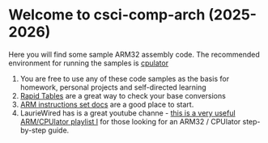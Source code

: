# Welcome to csci-comp-arch (2025-2026)

Here you will find some sample ARM32 assembly code. The recommended environment for running the samples is [cpulator](https://cpulator.01xz.net/?sys=arm)

1. You are free to use any of these code samples as the basis for homework, personal projects and self-directed learning
1. [Rapid Tables](https://www.rapidtables.com/convert/number/hex-to-decimal.html?x=96) are a great way to check your base conversions
1. [ARM instructions set docs](https://developer.arm.com/documentation/den0013/d/Introduction-to-Assembly-Language/The-ARM-instruction-sets) are a good place to start.
1. LaurieWired has is a great youtube channe - [this is a very useful ARM/CPUlator playlist l](https://www.youtube.com/playlist?list=PLn_It163He32Ujm-l_czgEBhbJjOUgFhg)
for those looking for an ARM32 / CPUlator step-by-step guide.
